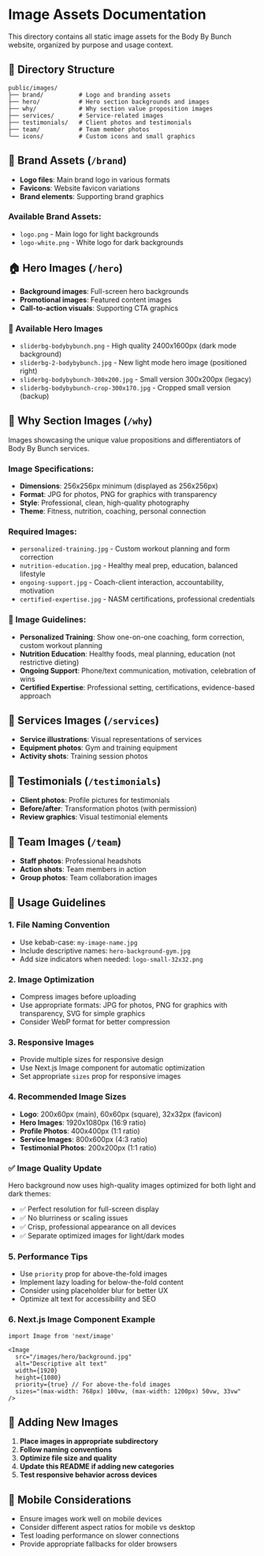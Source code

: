 # Image Assets Documentation

This directory contains all static image assets for the Body By Bunch website, organized by purpose and usage context.

## 📁 Directory Structure

```
public/images/
├── brand/          # Logo and branding assets
├── hero/           # Hero section backgrounds and images
├── why/            # Why section value proposition images
├── services/       # Service-related images
├── testimonials/   # Client photos and testimonials
├── team/           # Team member photos
└── icons/          # Custom icons and small graphics
```

## 🎨 Brand Assets (`/brand`)
- **Logo files**: Main brand logo in various formats
- **Favicons**: Website favicon variations
- **Brand elements**: Supporting brand graphics

### Available Brand Assets:
- `logo.png` - Main logo for light backgrounds
- `logo-white.png` - White logo for dark backgrounds

## 🏠 Hero Images (`/hero`)
- **Background images**: Full-screen hero backgrounds
- **Promotional images**: Featured content images
- **Call-to-action visuals**: Supporting CTA graphics

### 📁 Available Hero Images
- `sliderbg-bodybybunch.png` - High quality 2400x1600px (dark mode background)
- `sliderbg-2-bodybybunch.jpg` - New light mode hero image (positioned right)
- `sliderbg-bodybybunch-300x200.jpg` - Small version 300x200px (legacy)
- `sliderbg-bodybybunch-crop-300x170.jpg` - Cropped small version (backup)

## 🎯 Why Section Images (`/why`)
Images showcasing the unique value propositions and differentiators of Body By Bunch services.

### Image Specifications:
- **Dimensions**: 256x256px minimum (displayed as 256x256px)
- **Format**: JPG for photos, PNG for graphics with transparency
- **Style**: Professional, clean, high-quality photography
- **Theme**: Fitness, nutrition, coaching, personal connection

### Required Images:
- `personalized-training.jpg` - Custom workout planning and form correction
- `nutrition-education.jpg` - Healthy meal prep, education, balanced lifestyle
- `ongoing-support.jpg` - Coach-client interaction, accountability, motivation
- `certified-expertise.jpg` - NASM certifications, professional credentials

### 📝 Image Guidelines:
- **Personalized Training**: Show one-on-one coaching, form correction, custom workout planning
- **Nutrition Education**: Healthy foods, meal planning, education (not restrictive dieting)
- **Ongoing Support**: Phone/text communication, motivation, celebration of wins
- **Certified Expertise**: Professional setting, certifications, evidence-based approach

## 🎯 Services Images (`/services`)
- **Service illustrations**: Visual representations of services
- **Equipment photos**: Gym and training equipment
- **Activity shots**: Training session photos

## 💬 Testimonials (`/testimonials`)
- **Client photos**: Profile pictures for testimonials
- **Before/after**: Transformation photos (with permission)
- **Review graphics**: Visual testimonial elements

## 👥 Team Images (`/team`)
- **Staff photos**: Professional headshots
- **Action shots**: Team members in action
- **Group photos**: Team collaboration images

## 🔧 Usage Guidelines

### 1. File Naming Convention
- Use kebab-case: `my-image-name.jpg`
- Include descriptive names: `hero-background-gym.jpg`
- Add size indicators when needed: `logo-small-32x32.png`

### 2. Image Optimization
- Compress images before uploading
- Use appropriate formats: JPG for photos, PNG for graphics with transparency, SVG for simple graphics
- Consider WebP format for better compression

### 3. Responsive Images
- Provide multiple sizes for responsive design
- Use Next.js Image component for automatic optimization
- Set appropriate `sizes` prop for responsive images

### 4. Recommended Image Sizes
- **Logo**: 200x60px (main), 60x60px (square), 32x32px (favicon)
- **Hero Images**: 1920x1080px (16:9 ratio)
- **Profile Photos**: 400x400px (1:1 ratio)
- **Service Images**: 800x600px (4:3 ratio)
- **Testimonial Photos**: 200x200px (1:1 ratio)

### ✅ Image Quality Update
Hero background now uses high-quality images optimized for both light and dark themes:
- ✅ Perfect resolution for full-screen display
- ✅ No blurriness or scaling issues
- ✅ Crisp, professional appearance on all devices
- ✅ Separate optimized images for light/dark modes

### 5. Performance Tips
- Use `priority` prop for above-the-fold images
- Implement lazy loading for below-the-fold content
- Consider using placeholder blur for better UX
- Optimize alt text for accessibility and SEO

### 6. Next.js Image Component Example
```tsx
import Image from 'next/image'

<Image
  src="/images/hero/background.jpg"
  alt="Descriptive alt text"
  width={1920}
  height={1080}
  priority={true} // For above-the-fold images
  sizes="(max-width: 768px) 100vw, (max-width: 1200px) 50vw, 33vw"
/>
```

## 🚀 Adding New Images

1. **Place images in appropriate subdirectory**
2. **Follow naming conventions**
3. **Optimize file size and quality**
4. **Update this README if adding new categories**
5. **Test responsive behavior across devices**

## 📱 Mobile Considerations
- Ensure images work well on mobile devices
- Consider different aspect ratios for mobile vs desktop
- Test loading performance on slower connections
- Provide appropriate fallbacks for older browsers